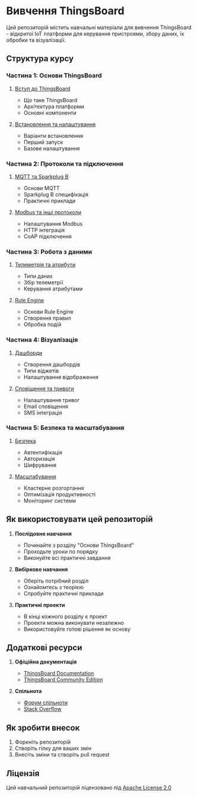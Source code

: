 # Вивчення ThingsBoard

Цей репозиторій містить навчальні матеріали для вивчення ThingsBoard - відкритої IoT платформи для керування пристроями, збору даних, їх обробки та візуалізації.

## Структура курсу

### Частина 1: Основи ThingsBoard
1. [Вступ до ThingsBoard](lessons/00-introduction/README.md)
   - Що таке ThingsBoard
   - Архітектура платформи
   - Основні компоненти

2. [Встановлення та налаштування](lessons/01-installation/README.md)
   - Варіанти встановлення
   - Перший запуск
   - Базове налаштування

### Частина 2: Протоколи та підключення
1. [MQTT та Sparkplug B](lessons/01-protocols/README.md)
   - Основи MQTT
   - Sparkplug B специфікація
   - Практичні приклади

2. [Modbus та інші протоколи](lessons/02-protocols/README.md)
   - Налаштування Modbus
   - HTTP інтеграція
   - CoAP підключення

### Частина 3: Робота з даними
1. [Телеметрія та атрибути](lessons/03-data/README.md)
   - Типи даних
   - Збір телеметрії
   - Керування атрибутами

2. [Rule Engine](lessons/04-rule-engine/README.md)
   - Основи Rule Engine
   - Створення правил
   - Обробка подій

### Частина 4: Візуалізація
1. [Дашборди](lessons/05-dashboards/README.md)
   - Створення дашбордів
   - Типи віджетів
   - Налаштування відображення

2. [Сповіщення та тривоги](lessons/06-alerts/README.md)
   - Налаштування тривог
   - Email сповіщення
   - SMS інтеграція

### Частина 5: Безпека та масштабування
1. [Безпека](lessons/07-security/README.md)
   - Автентифікація
   - Авторизація
   - Шифрування

2. [Масштабування](lessons/08-scaling/README.md)
   - Кластерне розгортання
   - Оптимізація продуктивності
   - Моніторинг системи

## Як використовувати цей репозиторій

1. **Послідовне навчання**
   - Починайте з розділу "Основи ThingsBoard"
   - Проходьте уроки по порядку
   - Виконуйте всі практичні завдання

2. **Вибіркове навчання**
   - Оберіть потрібний розділ
   - Ознайомтесь з теорією
   - Спробуйте практичні приклади

3. **Практичні проекти**
   - В кінці кожного розділу є проект
   - Проекти можна виконувати незалежно
   - Використовуйте готові рішення як основу

## Додаткові ресурси

1. **Офіційна документація**
   - [ThingsBoard Documentation](https://thingsboard.io/docs/)
   - [ThingsBoard Community Edition](https://github.com/thingsboard/thingsboard)

2. **Спільнота**
   - [Форум спільноти](https://groups.google.com/forum/#!forum/thingsboard)
   - [Stack Overflow](https://stackoverflow.com/questions/tagged/thingsboard)

## Як зробити внесок

1. Форкніть репозиторій
2. Створіть гілку для ваших змін
3. Внесіть зміни та створіть pull request

## Ліцензія

Цей навчальний репозиторій ліцензовано під [Apache License 2.0](LICENSE)
